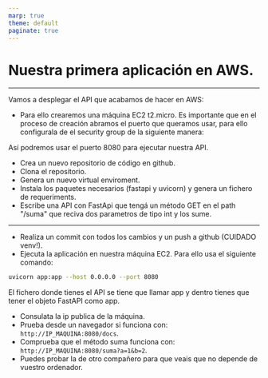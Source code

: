 ```yaml
---
marp: true
theme: default
paginate: true
---
```


<style>
img[alt~="center"] {
  display: block;
  margin: 0 auto;
}
</style>


# Nuestra primera aplicación en AWS.

--- 


Vamos a desplegar el API que acabamos de hacer en AWS:

- Para ello crearemos una máquina EC2 t2.micro. Es importante que en el proceso de creación abramos el puerto que queramos usar, para ello configurala de el security group de la siguiente manera:


Así podremos usar el puerto 8080 para ejecutar nuestra API.

- Crea un nuevo repositorio de código en github.
- Clona el repositorio.
- Genera un nuevo virtual enviroment.
- Instala los paquetes necesarios (fastapi y uvicorn) y genera un fichero de requeriments.
- Escribe una API con FastApi que tengá un método GET en el path "/suma" que reciva dos parametros de tipo int y los sume.

---
- Realiza un commit con todos los cambios y un push a github (CUIDADO venv!).
- Ejecuta la aplicación en nuestra máquina EC2. Para ello usa el siguiente comando:
```bash
uvicorn app:app --host 0.0.0.0 --port 8080
````
El fichero donde tienes el API se tiene que llamar app y dentro tienes que tener el objeto FastAPI como app.

- Consulata la ip publica de la máquina.
- Prueba desde un navegador si funciona con: ```http://IP_MAQUINA:8080/docs```.
- Comprueba que el método suma funciona con: ```http://IP_MAQUINA:8080/suma?a=1&b=2```.
- Puedes probar la de otro compañero para que veais que no depende de vuestro ordenador.